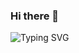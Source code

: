 ### Hi there 👋

![Typing SVG](https://readme-typing-svg.demolab.com/?lines=Hello+my+name+is+Shaul;A.K.A+WarCrew)
